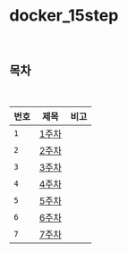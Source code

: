 # docker_15step

<br>

## 목차

<br>

| 번호 |                           제목                           |                          비고                           |
| ---- | :------------------------------------------------------: | :-----------------------------------------------------: |
| `1`  | [1주차](./week1.md) | |
| `2`  | [2주차](./week2.md) | |
| `3`  | [3주차](./week3.md) | |
| `4`  | [4주차](./week4.md) | |
| `5`  | [5주차](./week5.md) | |
| `6`  | [6주차](./week6.md) | |
| `7`  | [7주차](https://dynamic-currant-6c5.notion.site/7-7918f10507174e17bd9c281e4a7eac54) | |

